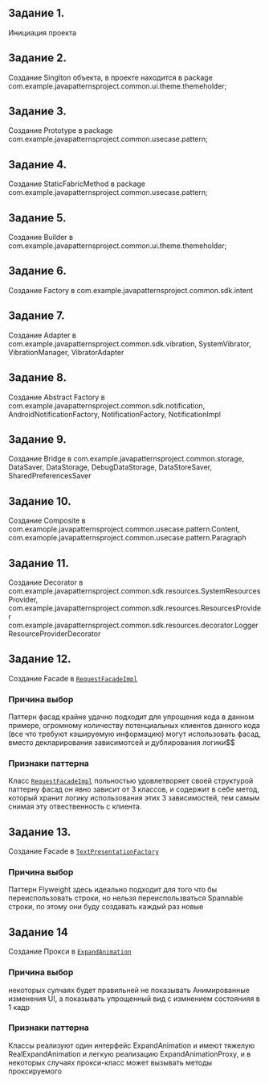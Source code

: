 ## Задание 1.
Инициация проекта
## Задание 2.
Создание Singlton объекта, в проекте находится в package com.example.javapatternsproject.common.ui.theme.themeholder;
## Задание 3.
Создание Prototype в package com.example.javapatternsproject.common.usecase.pattern;
## Задание 4.
Создание StaticFabricMethod в package com.example.javapatternsproject.common.usecase.pattern;
## Задание 5.
Создание Builder в com.example.javapatternsproject.common.ui.theme.themeholder;
## Задание 6.
Создание Factory в com.example.javapatternsproject.common.sdk.intent
## Задание 7.
Создание Adapter в com.example.javapatternsproject.common.sdk.vibration,
SystemVibrator, VibrationManager, VibratorAdapter
## Задание 8.
Создание Abstract Factory в com.example.javapatternsproject.common.sdk.notification,
AndroidNotificationFactory, NotificationFactory, NotificationImpl
## Задание 9.
Создание Bridge в com.example.javapatternsproject.common.storage,
DataSaver, DataStorage, DebugDataStorage, DataStoreSaver, SharedPreferencesSaver
## Задание 10.
Создание Composite в com.examople.javapatternsproject.common.usecase.pattern.Content,
com.examople.javapatternsproject.common.usecase.pattern.Paragraph
## Задание 11.
Создание Decorator в com.example.javapatternsproject.common.sdk.resources.SystemResourcesProvider,
com.example.javapatternsproject.common.sdk.resources.ResourcesProvider
com.example.javapatternsproject.common.sdk.resources.decorator.LoggerResourceProviderDecorator
## Задание 12.
Создание Facade в [`RequestFacadeImpl`](./src/main/java/com/example/javapatternsproject/common/request/RequestFacadeImpl.java)
### Причина выбор
Паттерн фасад крайне удачно подходит для упрощения кода в данном примере, огромному количеству потенциальных
клиентов данного кода (все что требуют кэшируемую информацию) могут использовать фасад, вместо декларирования зависимотсей и дублирования логики$$
### Признаки паттерна
Класс [`RequestFacadeImpl`](./src/main/java/com/example/javapatternsproject/common/request/RequestFacadeImpl.java) польностью удовлетворяет своей структурой паттерну фасад
он явно зависит от 3 классов, и содержит в себе метод, который хранит логику использования этих 3 зависимостей, тем самым снимая эту отвественность с клиента.
## Задание 13.
Создание Facade в [`TextPresentationFactory`](./src/main/java/com/example/javapatternsproject/common/ui/text/textpresent/TextPresentationFactory.java)
### Причина выбор
Паттерн Flyweight здесь идеально подходит для того что бы переиспользовать строки, но нельзя переиспользваться Spannable строки, по этому они буду создавать каждый раз новые
## Задание 14
Создание Прокси в [`ExpandAnimation`](./src/main/java/com/example/javapatternsproject/common/ui/animation/ExpandAnimation.kt)
### Причина выбор
 некоторых сулчаях будет правильней не показывать Анимированные изменения UI, а показывать упрощенный вид с измнением состоянияя в 1 кадр
### Признаки паттерна
Классы реализуют один интерфейс ExpandAnimation и имеют тяжелую RealExpandAnimation и легкую реализацию ExpandAnimationProxy, и в некоторых случаях 
прокси-класс может вызывать методы проксируемого